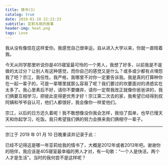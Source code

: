 ```yaml
---
title: 情书(3)
catalog: true
date: 2019-01-10 22:22:23
subtitle: 亚莉与我的故事
header-img: heat.png
tags: Love
---
```


我从没有像现在这样爱你。我感觉自己很幸运，自从进入大学以来，你就一直陪着我。

今天从同学那里听说你是405寝室最可怜的一个男人，我想了好多，以前我是不是做的太过分？让别人有这种感觉，而你自己的感觉又是什么？或多或少都有点埋怨我了吧？宗江，我任性。我严格，我哪里不对你一定要告诉我。我是真的打算种你在一起一辈子的，可是一辈哪里就那么容易了呢？我们要过的坎要面对的诱惑实在太多了。我心里素后不好，请你不要嫌弃，请你一定帮我改正就像你爸爸讲的，我们俩要互相学习，把彼此变得更优秀才好！宗江第二次去的家，我希望已经得到叔阿姨和爷爷自认可，他们人都很好，我会像你一样爱他们。

宗江，以后的日方还久着呢！我不敢想像没你我会怎样，我怕了孤单，也早已慢天天和你起学习，吃饭。我只希望我们俩的努力会换来我们俩相守一辈子。


--------------------------------------------------------------------------

宗江于 2019 年 01 月 10 日晚重读并记录于此：

已经不记得这是哪一年亚莉给我的情书了，大概是2012年或者2013年吧。谢谢你的陪伴，我应该是405寝室最幸福的男人才对，有一句歌：“一个人是快活，两个人才是生活”。当时的我何尝不是这样呢？
